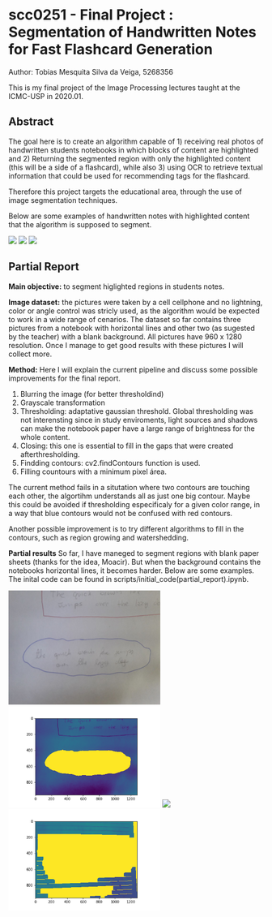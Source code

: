 # scc0251 - Final Project : Segmentation of Handwritten Notes for Fast Flashcard Generation

Author: Tobias Mesquita Silva da Veiga, 5268356

This is my final project of the Image Processing lectures taught at the ICMC-USP in 2020.01.

## Abstract

The goal here is to create an algorithm capable of 1) receiving real photos of handwritten students notebooks in which blocks of content are highlighted and 2) Returning the segmented region with only the highlighted content (this will be a side of a flashcard), while also 3) using OCR to retrieve textual information that could be used for recommending tags for the flashcard.

Therefore this project targets the educational area, through the use of image segmentation techniques. 

Below are some examples of handwritten notes with highlighted content that the algorithm is supposed to segment.

<img src="images/abstract_ex01.jpg" width="300">

<img src="images/abstract_ex02.jpg" width="300">

<img src="images/abstract_ex03.jpg" width="300">

## Partial Report

**Main objective:** to segment higlighted regions in students notes.

**Image dataset:** the pictures were taken by a cell cellphone and no lightning, color or angle control was stricly used, as the algorithm would be expected to work in a wide range of cenarios. The dataset so far contains three pictures from a notebook with horizontal lines and other two (as sugested by the teacher) with a blank background. All pictures have 960 x 1280 resolution. Once I manage to get good results with these pictures I will collect more.

**Method:** Here I will explain the current pipeline and discuss some possible improvements for the final report.

1) Blurring the image (for better thresholdind)
2) Grayscale transformation
3) Thresholding: adaptative gaussian threshold. Global thresholding was not interensting since in study enviroments, light sources and shadows can make the notebook paper have a large range of brightness for the whole content.
4) Closing: this one is essential to fill in the gaps that were created afterthresholding.
5) Findding contours: cv2.findContours function is used.
6) Filling countours with a minimum pixel área.

The current method fails in a situtation where two contours are touching each other, the algortihm understands all as just one big contour. Maybe this could be avoided if thresholding especificaly for a given color range, in a way that blue contours would not be confused with red contours.

Another possible improvement is to try different algorithms to fill in the contours, such as region growing and watershedding.

**Partial results** So far, I have maneged to segment regions with blank paper sheets (thanks for the idea, Moacir). But when the background contains the notebooks horizontal lines, it becomes harder. Below are some examples. The inital code can be found in scripts/initial_code(partial_report).ipynb.

<img src="images/ex01.jpg" width="300">

<img src="images/ex01_(partial).png" width="300">

<img src="images/abstract_ex02.jpg" width="300">

<img src="images/abstract_ex02_(partial).png" width="300">


